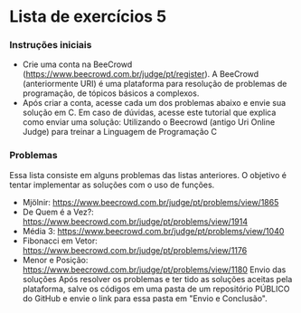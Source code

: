# Lista de exercícios 5

### Instruções iniciais

- Crie uma conta na BeeCrowd (https://www.beecrowd.com.br/judge/pt/register). A BeeCrowd
  (anteriormente URI) é uma plataforma para resolução de problemas de programação, de tópicos
  básicos a complexos.
- Após criar a conta, acesse cada um dos problemas abaixo e envie sua solução em C. Em caso de
  dúvidas, acesse este tutorial que explica como enviar uma solução: Utilizando o Beecrowd (antigo Uri
  Online Judge) para treinar a Linguagem de Programação C

### Problemas

Essa lista consiste em alguns problemas das listas anteriores. O objetivo é tentar implementar as soluções
com o uso de funções.

- Mjölnir: https://www.beecrowd.com.br/judge/pt/problems/view/1865
- De Quem é a Vez?: https://www.beecrowd.com.br/judge/pt/problems/view/1914
- Média 3: https://www.beecrowd.com.br/judge/pt/problems/view/1040
- Fibonacci em Vetor: https://www.beecrowd.com.br/judge/pt/problems/view/1176
- Menor e Posição: https://www.beecrowd.com.br/judge/pt/problems/view/1180
  Envio das soluções
  Após resolver os problemas e ter tido as soluções aceitas pela plataforma, salve os códigos em uma pasta de
  um repositório PÚBLICO do GitHub e envie o link para essa pasta em "Envio e Conclusão".
